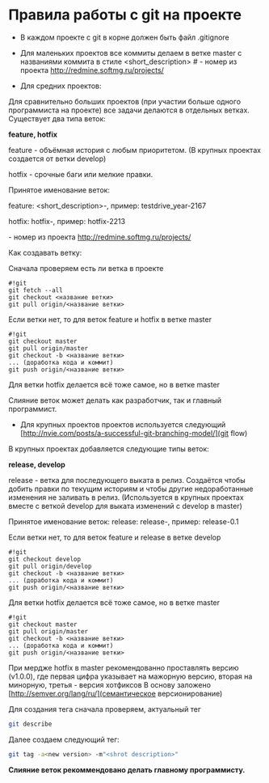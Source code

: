 # Правила работы с git на проекте

* В каждом проекте с git в корне должен быть файл .gitignore

* Для маленьких проектов все коммиты делаем в ветке master с названиями коммита в стиле <short_description> #<number-in-redmain>
<number-in-redmain> - номер из проекта http://redmine.softmg.ru/projects/<project name>

* Для средних проектов:

Для сравнительно больших проектов (при участии больше одного программиста на проекте) все задачи делаются в отдельных ветках. Существует два типа веток:

**feature, hotfix**

feature - объёмная история с любым приоритетом. (В крупных проектах создается от ветки develop)

hotfix - срочные баги или мелкие правки.

Принятое именование веток:

feature: <short_description>-<number-in-redmain>, пример: testdrive_year-2167

hotfix: hotfix-<number-in-redmain>, пример: hotfix-2213

<number-in-redmain> - номер из проекта http://redmine.softmg.ru/projects/<project name>


Как создавать ветку:

Сначала проверяем есть ли ветка в проекте

```
#!git
git fetch --all
git checkout <название ветки>
git pull origin/<название ветки>
```

Если ветки нет, то для веток feature и hotfix в ветке master

```
#!git
git checkout master
git pull origin/master
git checkout -b <название ветки>
... (доработка кода и коммит)
git push origin/<название ветки>
```

Для ветки hotfix делается всё тоже самое, но в ветке master

Слияние веток может делать как разработчик, так и главный программист.

* Для крупных проектов проектов используется следующий [http://nvie.com/posts/a-successful-git-branching-model/](git flow)

В крупных проектах добавляется следующие типы веток:

**release, develop**

release - ветка для последующего выката в релиз. Создаётся чтобы добить правки по текущим историям и чтобы другие недоработанные изменения не заливать в релиз.
(Используется в крупных проектах вместе с веткой develop для выката изменений с develop в master)

Принятое именование веток:
release: release-<number-version>, пример: release-0.1

Если ветки нет, то для веток feature и release в ветке develop

```
#!git
git checkout develop
git pull origin/develop
git checkout -b <название ветки>
... (доработка кода и коммит)
git push origin/<название ветки>
```

Для ветки hotfix делается всё тоже самое, но в ветке master

```
#!git
git checkout master
git pull origin/master
git checkout -b <название ветки>
... (доработка кода и коммит)
git push origin/<название ветки>
```

При мердже hotfix в master рекомендованно проставлять версию (v1.0.0), где первая цифра указывает на мажорную версию, вторая на минорную, третья - версия хотфиксов
В основу заложено [http://semver.org/lang/ru/](семантическое версионирование)

Для создания тега сначала проверяем, актуальный тег
```bash
git describe
```

Далее создаем следующий тег:
```bash
git tag -a<new version> -m"<shrot description>"
```

**Слияние веток рекоммендовано делать главному программисту.**